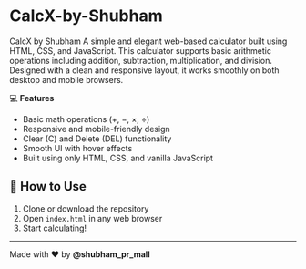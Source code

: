 # CalcX-by-Shubham
CalcX by Shubham  A simple and elegant web-based calculator built using HTML, CSS, and JavaScript.  This calculator supports basic arithmetic operations including addition, subtraction, multiplication, and division. Designed with a clean and responsive layout, it works smoothly on both desktop and mobile browsers.

💻 **Features**
- Basic math operations (+, −, ×, ÷)
- Responsive and mobile-friendly design
- Clear (C) and Delete (DEL) functionality
- Smooth UI with hover effects
- Built using only HTML, CSS, and vanilla JavaScript

## 📁 How to Use
1. Clone or download the repository
2. Open `index.html` in any web browser
3. Start calculating!

---

Made with ❤️ by **@shubham_pr_mall**

